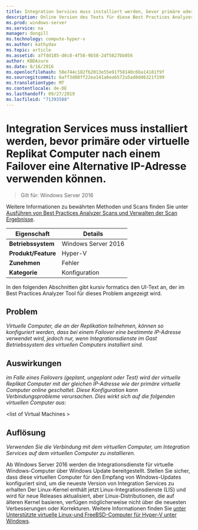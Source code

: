 ```yaml
---
title: Integration Services muss installiert werden, bevor primäre oder virtuelle Replikat Computer nach einem Failover eine Alternative IP-Adresse verwenden können.
description: Online Version des Texts für diese Best Practices Analyzer Regel mit Links zu weiteren Informationen.
ms.prod: windows-server
ms.service: na
manager: dongill
ms.technology: compute-hyper-v
ms.author: kathydav
ms.topic: article
ms.assetid: a7fdd185-d6c8-4f58-9b58-2df5827bb056
author: KBDAzure
ms.date: 8/16/2016
ms.openlocfilehash: 58e744c182fb2013e55e91f58140c6ba14181f9f
ms.sourcegitcommit: 6aff3d88ff22ea141a6ea6572a5ad8dd6321f199
ms.translationtype: MT
ms.contentlocale: de-DE
ms.lasthandoff: 09/27/2019
ms.locfileid: "71393588"
---
```

# <a name="integration-services-must-be-installed-before-primary-or-replica-virtual-machines-can-use-an-alternate-ip-address-after-a-failover"></a>Integration Services muss installiert werden, bevor primäre oder virtuelle Replikat Computer nach einem Failover eine Alternative IP-Adresse verwenden können.

>Gilt für: Windows Server 2016

Weitere Informationen zu bewährten Methoden und Scans finden Sie unter [Ausführen von Best Practices Analyzer Scans und Verwalten der Scan Ergebnisse](https://go.microsoft.com/fwlink/p/?LinkID=223177).  
  
|Eigenschaft|Details|  
|-|-|  
|**Betriebssystem**|Windows Server 2016|  
|**Produkt/Feature**|Hyper-V|  
|**Zunehmen**|Fehler|  
|**Kategorie**|Konfiguration|  
  
In den folgenden Abschnitten gibt kursiv formatics den UI-Text an, der im Best Practices Analyzer Tool für dieses Problem angezeigt wird.  
  
## <a name="issue"></a>Problem  
*Virtuelle Computer, die an der Replikation teilnehmen, können so konfiguriert werden, dass bei einem Failover eine bestimmte IP-Adresse verwendet wird, jedoch nur, wenn Integrationsdienste im Gast Betriebssystem des virtuellen Computers installiert sind.*  
  
## <a name="impact"></a>Auswirkungen  
*im Falle eines Failovers (geplant, ungeplant oder Test) wird der virtuelle Replikat Computer mit der gleichen IP-Adresse wie der primäre virtuelle Computer online geschaltet. Diese Konfiguration kann Verbindungsprobleme verursachen. Dies wirkt sich auf die folgenden virtuellen Computer aus:*  
  
\<list of Virtual Machines >  
  
## <a name="resolution"></a>Auflösung  
*Verwenden Sie die Verbindung mit dem virtuellen Computer, um Integration Services auf dem virtuellen Computer zu installieren.*  
  
Ab Windows Server 2016 werden die Integrationsdienste für virtuelle Windows-Computer über Windows Update bereitgestellt. Stellen Sie sicher, dass diese virtuellen Computer für den Empfang von Windows-Updates konfiguriert sind, um die neueste Version von Integration Services zu erhalten Der Linux-Kernel enthält jetzt Linux-Integrationsdienste (LIS) und wird für neue Releases aktualisiert, aber Linux-Distributionen, die auf älteren Kernel basieren, verfügen möglicherweise nicht über die neuesten Verbesserungen oder Korrekturen. Weitere Informationen finden Sie [unter Unterstützte virtuelle Linux-und FreeBSD-Computer für Hyper-V unter Windows](../Supported-Linux-and-FreeBSD-virtual-machines-for-Hyper-V-on-Windows.md).


